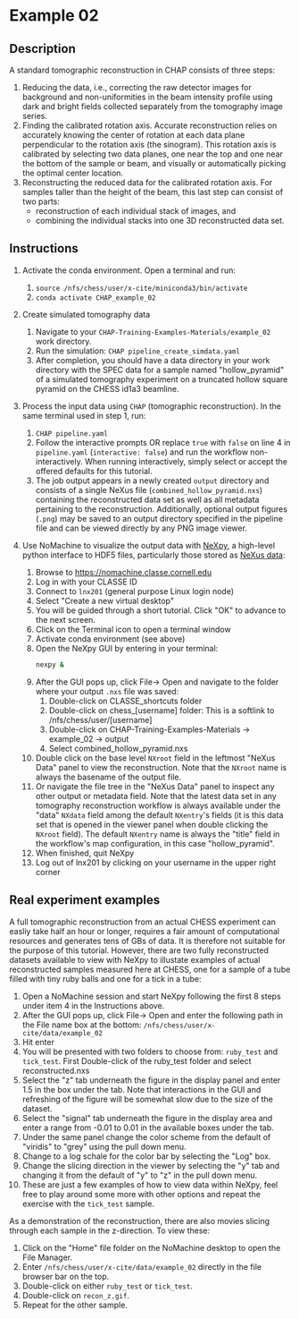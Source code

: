 # Example 02

## Description
A standard tomographic reconstruction in CHAP consists of three steps:
1. Reducing the data, i.e., correcting the raw detector images for background
and non-uniformities in the beam intensity profile using dark and bright fields
collected separately from the tomography image series.
1. Finding the calibrated rotation axis. Accurate reconstruction relies on
accurately knowing the center of rotation at each data plane perpendicular to
the rotation axis (the sinogram). This rotation axis is calibrated by selecting
two data planes, one near the top and one near the bottom of the sample or
beam, and visually or automatically picking the optimal center location.
1. Reconstructing the reduced data for the calibrated rotation axis.
For samples taller than the height of the beam, this last step can consist of
two parts:
    - reconstruction of each individual stack of images, and
    - combining the individual stacks into one 3D reconstructed data set.

## Instructions

1. Activate the conda environment. Open a terminal and run:
    1. `source /nfs/chess/user/x-cite/miniconda3/bin/activate`
    1. `conda activate CHAP_example_02`

1. Create simulated tomography data
    1. Navigate to your `CHAP-Training-Examples-Materials/example_02` work directory.
    1. Run the simulation: `CHAP pipeline_create_simdata.yaml`
    1. After completion, you should have a data directory in your work directory
with the SPEC data for a sample named "hollow_pyramid" of a simulated
tomography experiment on a truncated hollow square pyramid on the CHESS id1a3
beamline.

1. Process the input data using `CHAP` (tomographic reconstruction). In the same terminal used in step 1, run: 
    1. `CHAP pipeline.yaml`
    1. Follow the interactive prompts OR replace `true` with `false` on line 4 in
`pipeline.yaml` (`interactive: false`) and run the workflow non-interactively. When running interactively, simply select or accept the offered defaults for this tutorial.
    1. The job output appears in a newly created `output` directory and consists of a
single NeXus file (`combined_hollow_pyramid.nxs`) containing the
reconstructed data set as well as all metadata pertaining to the
reconstruction. Additionally, optional output figures (`.png`) may be saved to
an output directory specified in the pipeline file and can be viewed directly by any PNG image viewer.

1. Use NoMachine to visualize the output data with [NeXpy](https://nexpy.github.io/nexpy/), a high-level python interface to HDF5
files, particularly those stored as [NeXus data](http://www.nexusformat.org):
    1. Browse to https://nomachine.classe.cornell.edu
    1. Log in with your CLASSE ID
    1. Connect to `lnx201` (general purpose Linux login node)
    1. Select "Create a new virtual desktop"
    1. You will be guided through a short tutorial. Click "OK" to advance to the next screen.
    1. Click on the Terminal icon to open a terminal window
    1. Activate conda environment (see above)
    1. Open the NeXpy GUI by entering in your terminal:
       ```bash
       nexpy &
       ```
    1. After the GUI pops up, click File-> Open and navigate to the folder where
your output `.nxs` file was saved:
        1. Double-click on CLASSE_shortcuts folder
        1. Double-click on chess_[username] folder: This is a softlink to /nfs/chess/user/[username]
        1. Double-click on CHAP-Training-Examples-Materials -> example_02 -> output
        1. Select combined_hollow_pyramid.nxs
    1. Double click on the base level `NXroot` field in the leftmost "NeXus Data"
panel to view the reconstruction. Note that the `NXroot` name is always the
basename of the output file.
    1. Or navigate the file tree in the "NeXus Data" panel to inspect any other
output or metadata field. Note that the latest data set in any tomography
reconstruction workflow is always available under the "data" `NXdata` field
among the default `NXentry`'s fields (it is this data set that is opened in the
viewer panel when double clicking the `NXroot` field). The default `NXentry`
name is always the "title" field in the workflow's map configuration, in this
case "hollow_pyramid".
    1. When finished, quit NeXpy
    1. Log out of lnx201 by clicking on your username in the upper right corner


## Real experiment examples

A full tomographic reconstruction from an actual CHESS experiment can easliy take half an hour or longer, requires a fair amount of computational resources and generates tens of GBs of data. It is therefore not suitable for the purpose of this tutorial. However, there are two fully reconstructed datasets available to view with NeXpy to illustate examples of actual reconstructed samples measured here at CHESS, one for a sample of a tube filled with tiny ruby balls and one for a tick in a tube:

1. Open a NoMachine session and start NeXpy following the first 8 steps under item 4 in the Instructions above.
1. After the GUI pops up, click File-> Open and enter the following path in the File name box at the bottom: `/nfs/chess/user/x-cite/data/example_02`
1. Hit enter
1. You will be presented with two folders to choose from: `ruby_test` and `tick_test`. First Double-click of the ruby_test folder and select reconstructed.nxs
1. Select the "z" tab underneath the figure in the display panel and enter 1.5 in the box under the tab. Note that interactions in the GUI and refreshing of the figure will be somewhat slow due to the size of the dataset.
1. Select the "signal" tab underneath the figure in the display area and enter a range from -0.01 to 0.01 in the available boxes under the tab.
1. Under the same panel change the color scheme from the default of "viridis" to "grey" using the pull down menu.
1. Change to a log schale for the color bar by selecting the "Log" box.
1. Change the slicing direction in the viewer by selecting the "y" tab and changing it from the default of "y" to "z" in the pull down menu.
1. These are just a few examples of how to view data within NeXpy, feel free to play around some more with other options and repeat the exercise with the `tick_test` sample.

As a demonstration of the reconstruction, there are also movies slicing through each sample in the z-direction. To view these:

1. Click on the "Home" file folder on the NoMachine desktop to open the File Manager.
1. Enter `/nfs/chess/user/x-cite/data/example_02` directly in the file browser bar on the top.
1. Double-click on either `ruby_test` or `tick_test`.
1. Double-click on `recon_z.gif`.
1. Repeat for the other sample.
